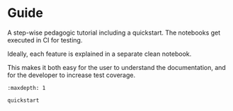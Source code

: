 # Guide

A step-wise pedagogic tutorial including a quickstart. The notebooks get executed in CI for testing.

Ideally, each feature is explained in a separate clean notebook.

This makes it both easy for the user to understand the documentation, and for the developer to increase test coverage.

```{toctree}
:maxdepth: 1

quickstart
```
